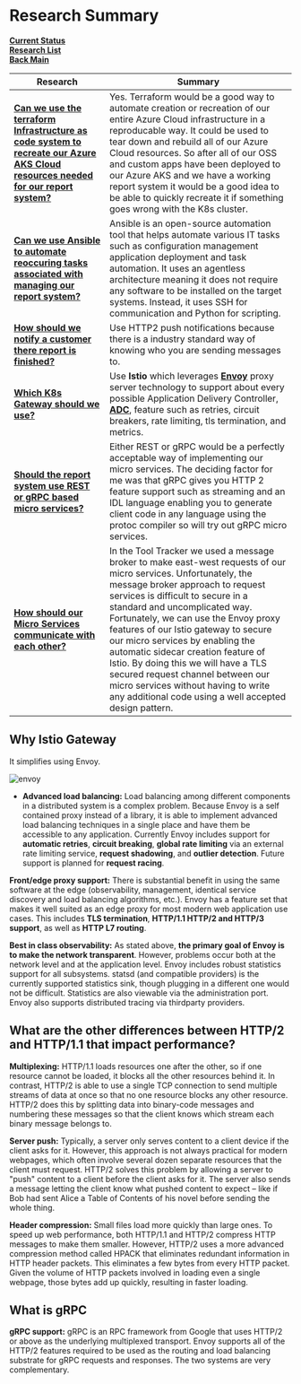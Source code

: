 # Research Summary

**[Current Status](../../development/status/weekly/current_status.md)**\
**[Research List](../../research/research_list.md)**\
**[Back Main](../../README.md)**

| Research                                                                                                                                                                                                                                                                           | Summary                                                                                                                                                                                                                                                                                                                                                                                                                                                                                                                                                          |
|------------------------------------------------------------------------------------------------------------------------------------------------------------------------------------------------------------------------------------------------------------------------------------|------------------------------------------------------------------------------------------------------------------------------------------------------------------------------------------------------------------------------------------------------------------------------------------------------------------------------------------------------------------------------------------------------------------------------------------------------------------------------------------------------------------------------------------------------------------|
| **[Can we use the terraform Infrastructure as code system to recreate our Azure AKS Cloud resources needed for our report system?](./terraform.md#can-we-use-the-terraform-infrastructure-as-code-system-to-recreate-our-azure-aks-cloud-resources-needed-for-our-report-system)** | Yes. Terraform would be a good way to automate creation or recreation of our entire Azure Cloud infrastructure in a reproducable way. It could be used to tear down and rebuild all of our Azure Cloud resources. So after all of our OSS and custom apps have been deployed to our Azure AKS and we have a working report system it would be a good idea to be able to quickly recreate it if something goes wrong with the K8s cluster.                                                                                                                             |
| **[Can we use Ansible to automate reoccuring tasks associated with managing our report system?](ansible.md#can-we-use-ansible-to-automate-reoccuring-tasks-associated-with-managing-our-report-system)**                                                                           | Ansible is an open-source automation tool that helps automate various IT tasks such as configuration management application deployment and task automation. It uses an agentless architecture meaning it does not require any software to be installed on the target systems. Instead, it uses SSH for communication and Python for scripting.                                                                                                                                                                                                                   |
| **[How should we notify a customer there report is finished?](./research_summary.md)**                                                                                                                                                                                             | Use HTTP2 push notifications because there is a industry standard way of knowing who you are sending messages to.                                                                                                                                                                                                                                                                                                                                                                                                                                                |
| **[Which K8s Gateway should we use?](k8s_gateway.md)**                                                                                                                                                                                                                             | Use **Istio** which leverages **[Envoy](https://tetrate.io/what-is-envoy-proxy/)** proxy server technology to support about every possible Application Delivery Controller, **[ADC](https://kemptechnologies.com/blog/what-is-an-application-delivery-controller-(adc)-and-why-should-you-use-one)**, feature such as retries, circuit breakers, rate limiting, tls termination, and metrics.                                                                                                                                                                    |
| **[Should the report system use REST or gRPC based micro services?](rest_vs_grpc.md#summary)**                                                                                                                                                                                     | Either REST or gRPC would be a perfectly acceptable way of implementing our micro services. The deciding factor for me was that gRPC gives you HTTP 2 feature support such as streaming and an IDL language enabling you to generate client code in any language using the protoc compiler so will try out gRPC micro services.                                                                                                                                                                                                                                  |
| **[How should our Micro Services communicate with each other?](./microservice_communication.md)**                                                                                                                                                                                  | In the Tool Tracker we used a message broker to make east-west requests of our micro services. Unfortunately, the message broker approach to request services is difficult to secure in a standard and uncomplicated way. Fortunately, we can use the Envoy proxy features of our Istio gateway to secure our micro services by enabling the automatic sidecar creation feature of Istio.  By doing this we will have a TLS secured request channel between our micro services without having to write any additional code using a well accepted design pattern. |

## Why Istio Gateway

It simplifies using Envoy.

![envoy](https://www.envoyproxy.io/docs/envoy/latest/_images/service_to_service.svg)

- **Advanced load balancing:** Load balancing among different components in a distributed system is a complex problem. Because Envoy is a self contained proxy instead of a library, it is able to implement advanced load balancing techniques in a single place and have them be accessible to any application. Currently Envoy includes support for **automatic retries**, **circuit breaking**, **global rate limiting** via an external rate limiting service, **request shadowing**, and **outlier detection**. Future support is planned for **request racing**.

**Front/edge proxy support:** There is substantial benefit in using the same software at the edge (observability, management, identical service discovery and load balancing algorithms, etc.). Envoy has a feature set that makes it well suited as an edge proxy for most modern web application use cases. This includes **TLS termination**, **HTTP/1.1 HTTP/2 and HTTP/3 support**, as well as **HTTP L7 routing**.

**Best in class observability:** As stated above, **the primary goal of Envoy is to make the network transparent**. However, problems occur both at the network level and at the application level. Envoy includes robust statistics support for all subsystems. statsd (and compatible providers) is the currently supported statistics sink, though plugging in a different one would not be difficult. Statistics are also viewable via the administration port. Envoy also supports distributed tracing via thirdparty providers.

## What are the other differences between HTTP/2 and HTTP/1.1 that impact performance?

**Multiplexing:** HTTP/1.1 loads resources one after the other, so if one resource cannot be loaded, it blocks all the other resources behind it. In contrast, HTTP/2 is able to use a single TCP connection to send multiple streams of data at once so that no one resource blocks any other resource. HTTP/2 does this by splitting data into binary-code messages and numbering these messages so that the client knows which stream each binary message belongs to.

**Server push:** Typically, a server only serves content to a client device if the client asks for it. However, this approach is not always practical for modern webpages, which often involve several dozen separate resources that the client must request. HTTP/2 solves this problem by allowing a server to "push" content to a client before the client asks for it. The server also sends a message letting the client know what pushed content to expect – like if Bob had sent Alice a Table of Contents of his novel before sending the whole thing.

**Header compression:** Small files load more quickly than large ones. To speed up web performance, both HTTP/1.1 and HTTP/2 compress HTTP messages to make them smaller. However, HTTP/2 uses a more advanced compression method called HPACK that eliminates redundant information in HTTP header packets. This eliminates a few bytes from every HTTP packet. Given the volume of HTTP packets involved in loading even a single webpage, those bytes add up quickly, resulting in faster loading.

## What is gRPC

**gRPC support:** gRPC is an RPC framework from Google that uses HTTP/2 or above as the underlying multiplexed transport. Envoy supports all of the HTTP/2 features required to be used as the routing and load balancing substrate for gRPC requests and responses. The two systems are very complementary.
